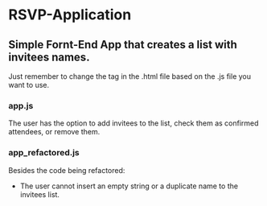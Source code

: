 # RSVP-Application
## Simple Fornt-End App that creates a list with invitees names.

Just remember to change the <code><script src="..."></script></code> tag in the .html file based on the .js file you want to use.

### app.js
The user has the option to add invitees to the list, check them as confirmed attendees, or remove them.

### app_refactored.js
Besides the code being refactored:
* The user cannot insert an empty string or a duplicate name to the invitees list.
